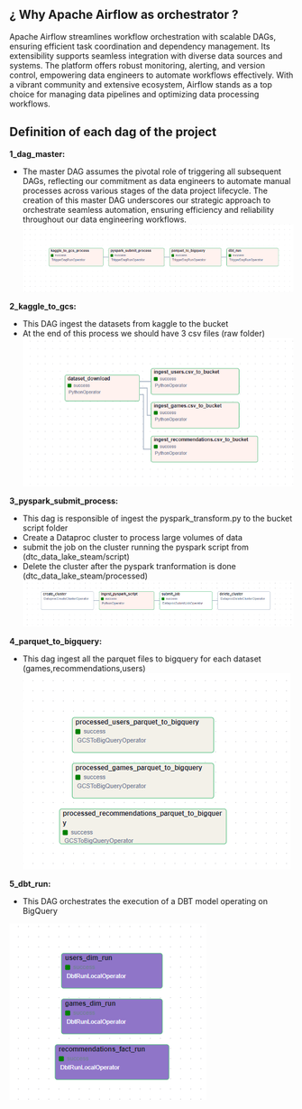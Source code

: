 ## ¿ Why Apache Airflow as orchestrator ? 
Apache Airflow streamlines workflow orchestration with scalable DAGs, ensuring efficient task coordination and dependency management. Its extensibility supports seamless integration with diverse data sources and systems. The platform offers robust monitoring, alerting, and version control, empowering data engineers to automate workflows effectively. With a vibrant community and extensive ecosystem, Airflow stands as a top choice for managing data pipelines and optimizing data processing workflows.

## Definition of each dag of the project 

**1_dag_master:**
* The master DAG assumes the pivotal role of triggering all subsequent DAGs, reflecting our commitment as data engineers to automate manual processes across various stages of the data project lifecycle. The creation of this master DAG underscores our strategic approach to orchestrate seamless automation, ensuring efficiency and reliability throughout our data engineering workflows.
![airflow master](../assets/airflow/1_dag_master.png)

**2_kaggle_to_gcs:**
* This DAG ingest the datasets from kaggle to the bucket 
* At the end of this process we should have 3 csv files (raw folder)
![airflow kaggle_to_gcs](../assets/airflow/2_kaggle_to_gcs.png)

**3_pyspark_submit_process:**
* This dag is responsible of ingest the pyspark_transform.py to the bucket script folder
* Create a Dataproc cluster to process large volumes of data 
* submit the job on the cluster running the pyspark script from (dtc_data_lake_steam/script) 
* Delete the cluster after the pyspark tranformation is done (dtc_data_lake_steam/processed)
![airflow pyspark_submit_process](../assets/airflow/3_pyspark_submit_process.png)

**4_parquet_to_bigquery:**
* This dag ingest all the parquet files to bigquery for each dataset (games,recommendations,users)
![airflow parquet_to_bigquery](../assets/airflow/4_parquet_to_bigquery.png)

**5_dbt_run:**
* This DAG orchestrates the execution of a DBT model operating on BigQuery

![airflow dbt run](../assets/airflow/5_dbt_run.png)

